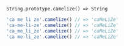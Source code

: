     String.prototype.camelize() => String

~~~js
'ca me li ze'.camelize() // => 'caMeLiZe'
'ca-me-li-ze'.camelize() // => 'caMeLiZe'
'ca_me_li_ze'.camelize() // => 'caMeLiZe'
'ca me-li_ze'.camelize() // => 'caMeLiZe'
~~~
